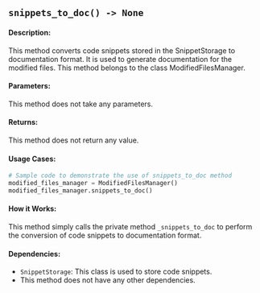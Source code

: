 ## `snippets_to_doc() -> None`

#### Description:
This method converts code snippets stored in the SnippetStorage to documentation format. It is used to generate documentation for the modified files. This method belongs to the class ModifiedFilesManager.

#### Parameters:
This method does not take any parameters.

#### Returns:
This method does not return any value.

#### Usage Cases:

```python
# Sample code to demonstrate the use of snippets_to_doc method
modified_files_manager = ModifiedFilesManager()
modified_files_manager.snippets_to_doc()
```

#### How it Works:
This method simply calls the private method `_snippets_to_doc` to perform the conversion of code snippets to documentation format.

#### Dependencies:
- `SnippetStorage`: This class is used to store code snippets.
- This method does not have any other dependencies.